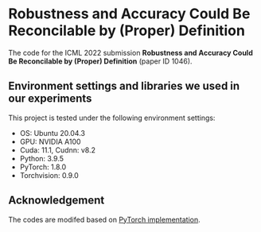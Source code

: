 # Robustness and Accuracy Could Be Reconcilable by (Proper) Definition

The code for the ICML 2022 submission **Robustness and Accuracy Could Be Reconcilable by (Proper) Definition** (paper ID 1046).

## Environment settings and libraries we used in our experiments

This project is tested under the following environment settings:
- OS: Ubuntu 20.04.3
- GPU: NVIDIA A100
- Cuda: 11.1, Cudnn: v8.2
- Python: 3.9.5
- PyTorch: 1.8.0
- Torchvision: 0.9.0

## Acknowledgement
The codes are modifed based on [PyTorch implementation](https://github.com/imrahulr/adversarial_robustness_pytorch).
